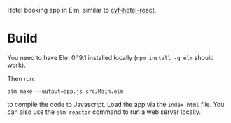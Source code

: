 Hotel booking app in Elm, similar to [cyf-hotel-react](https://github.com/CodeYourFuture/cyf-hotel-react). 

# Build

You need to have Elm 0.19.1 installed locally (`npm install -g elm` should work).

Then run:

```
elm make --output=app.js src/Main.elm

```

to compile the code to Javascript. Load the app via the `index.html` file. You can also use the `elm reactor` command to run a web server locally.
